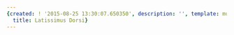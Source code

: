 ```yaml
---
{created: ! '2015-08-25 13:30:07.650350', description: '', template: muscle.html,
  title: Latissimus Dorsi}
---
```

